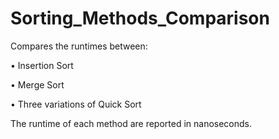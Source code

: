 # Sorting_Methods_Comparison
Compares the runtimes between:

• Insertion Sort

• Merge Sort

• Three variations of Quick Sort

The runtime of each method are reported in nanoseconds.
